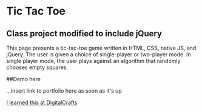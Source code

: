 # Tic Tac Toe

## Class project modified to include jQuery

This page presents a tic-tac-toe game written in HTML, CSS, native JS, and jQuery. The user is given a choice of single-player or two-player mode. In single player mode, the user plays against an algorithm that randomly chooses empty squares.

##Demo here

...insert link to portfolio here as soon as it's up

[I learned this at DigitalCrafts](https://www.digitalcrafts.com)